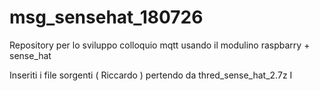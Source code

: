 # msg_sensehat_180726
Repository per lo sviluppo colloquio mqtt usando il modulino raspbarry + sense_hat

Inseriti i file sorgenti ( Riccardo ) pertendo da thred_sense_hat_2.7z I
